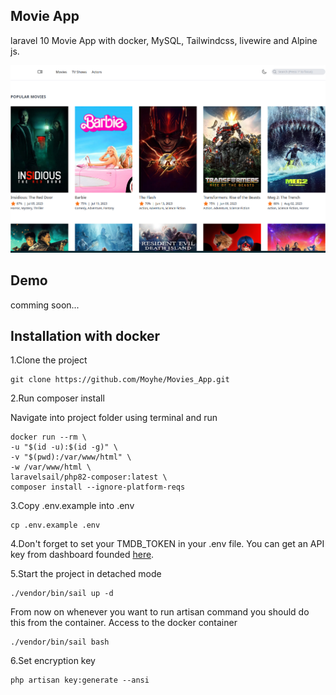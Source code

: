 ## Movie App 

laravel 10 Movie App  with docker,  MySQL, Tailwindcss, livewire and Alpine js.

![My logo](public/images/2023-08-07_03-17.png)

## Demo

   comming soon...

## Installation with docker

1.Clone the project

    git clone https://github.com/Moyhe/Movies_App.git

2.Run composer install

Navigate into project folder using terminal and run

    docker run --rm \
    -u "$(id -u):$(id -g)" \
    -v "$(pwd):/var/www/html" \
    -w /var/www/html \
    laravelsail/php82-composer:latest \
    composer install --ignore-platform-reqs

3.Copy .env.example into .env

    cp .env.example .env


4.Don't forget to set your TMDB_TOKEN in your .env file. You can get an API key from dashboard  founded [here](https://www.themoviedb.org/).


5.Start the project in detached mode

    ./vendor/bin/sail up -d

From now on whenever you want to run artisan command you should do this from the container.
Access to the docker container

    ./vendor/bin/sail bash

6.Set encryption key

    php artisan key:generate --ansi





